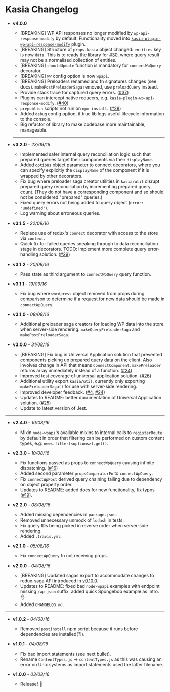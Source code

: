 # Kasia Changelog

- __v4.0.0__

  - [BREAKING] WP API responses no longer modified by `wp-api-response-modify` by default. Functionality moved into [`kasia-plugin-wp-api-response-modify`](https://github.com/outlandishideas/kasia/tree/master/packages/kasia-plugin-wp-api-response-modify) plugin.
  - [BREAKING] Structure of `props.kasia` object changed: `entities` key is now `data`. This is to ready the library for [#30](https://github.com/outlandishideas/kasia/issues/30), where query result may not be a normalised collection of entities.
  - [BREAKING] `shouldUpdate` function is mandatory for `connectWpQuery` decorator. 
  - [BREAKING] `WP` config option is now `wpapi`.
  - [BREAKING] Preloaders renamed and fn signatures changes (see docs). `makePostPreloaderSaga` removed, use `preloadQuery` instead.
  - Provide stack trace for captured query errors. ([#37](https://github.com/outlandishideas/kasia/issues/37))
  - Plugins can intercept native reducers, e.g. `kasia-plugin-wp-api-response-modify`. ([#40](https://github.com/outlandishideas/kasia/issues/40))
  - `prepublish` scripts not run on `npm install`. ([#28](https://github.com/outlandishideas/kasia/issues/28))
  - Added `debug` config option, if true lib logs useful lifecycle information to the console.
  - Big refactor of library to make codebase more maintainable, manageable.
  
  ---

- __v3.2.0__ - _23/09/16_

    - Implemented safer internal query reconciliation logic such that prepared queries 
    target their components via their `displayName`.
    - Added `options` object parameter to connect decorators, where you can specify explicitly the `displayName`
    of the component if it is wrapped by other decorators.
    - Fix bug where preloader saga creator utilities in `kasia/util` disrupt prepared query reconciliation
    by incrementing prepared query count. (They do not have a corresponding component and so should not be
    considered "prepared" queries.) 
    - Fixed query errors not being added to query object (`error: "undefined"`). 
    - Log warning about erroneous queries.

- __v3.1.5__ - _22/09/16_

    - Replace use of redux's `connect` decorator with access to the store via `context`.
    - Quick fix for failed queries sneaking through to data reconciliation stage in decorators.
    TODO: implement more complete query error-handling solution.
    ([#29](https://github.com/outlandishideas/kasia/issues/29))

- __v3.1.2__ - _20/09/16_

    - Pass state as third argument to `connectWpQuery` query function.

- __v3.1.1__ - _19/09/16_

    - Fix bug where `wordpress` object removed from props during comparison to determine if 
    a request for new data should be made in `connectWpQuery`.

- __v3.1.0__ - _09/09/16_

    - Additional preloader saga creators for loading WP data into the store when server-side rendering: 
    `makeQueryPreloaderSaga` and `makePostPreloaderSaga`.

- __v3.0.0__ - _31/08/16_

    - [BREAKING] Fix bug in Universal Application solution that prevented components picking 
    up prepared query data on the client. Also involves change in API that means `ConnectComponent.makePreloader` returns array
    immediately instead of a function. ([#24](https://github.com/outlandishideas/kasia/issues/24))
    - Improved test coverage of universal application solution. ([#26](https://github.com/outlandishideas/kasia/issues/26))
    - Additional utility export `kasia/util`, currently only exporting `makePreloaderSaga()` for use with server-side rendering.
    - Improved developer feedback. ([#4](https://github.com/outlandishideas/kasia/issues/4), [#24](https://github.com/outlandishideas/kasia/issues/23))
    - Updates to README: better documentation of Universal Application solution. ([#25](https://github.com/outlandishideas/kasia/issues/25))
    - Update to latest version of Jest.
    
---

- __v2.4.0__ - _10/08/16_

    - Mixin `node-wpapi`'s available mixins to internal calls to `registerRoute` by default in order
    that filtering can be performed on custom content types, e.g. `news.filter(<options>).get()`.

- __v2.3.0__ - _10/08/16_

    - Fix functions passed as props to `connectWpQuery` causing infinite dispatching.
    ([#16](https://github.com/outlandishideas/kasia/issues/16))
    - Added second parameter `propsComparatorFn` to `connectWpQuery`.
    - Fix `connectWpPost` derived query chaining failing due to dependency on object property order.
    - Updates to README: added docs for new functionality, fix typos
    ([#19](https://github.com/outlandishideas/kasia/pull/19)).

- __v2.2.0__ - _08/08/16_

    - Added missing dependencies in `package.json`.
    - Removed unnecessary unmock of `lodash` in tests.
    - Fix query IDs being picked in reverse order when server-side rendering.
    - Added `.travis.yml`.

- __v2.1.0__ - _05/08/16_

    - Fix `connectWpQuery` fn not receiving props.

- __v2.0.0__ - _04/08/16_

    - [BREAKING] Updated sagas export to accommodate changes to redux-saga API introduced in [v0.10.0]().
    - Updates to README: fixed bad `node-wpapi` examples with endpoint missing `/wp-json`
    suffix, added quick Spongebob example as intro. :ok_hand:
    - Added `CHANGELOG.md`.

---

- __v1.0.2__ - _04/08/16_

    - Removed `postinstall` npm script because it runs before dependencies are installed(?!).

- __v1.0.1__ - _04/08/16_

    - Fix bad import statements (see next bullet).
    - Rename `ContentTypes.js` -> `contentTypes.js` as this was causing an error on
    Unix systems as import statements used the latter filename.

- __v1.0.0__ - _03/08/16_

    - Release! :tophat:
